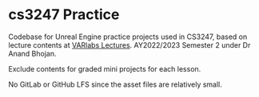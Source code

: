 # cs3247 Practice
Codebase for Unreal Engine practice projects used in CS3247, based on lecture contents at [VARlabs Lectures](https://varlabs.comp.nus.edu.sg/tutorial/index.html). AY2022/2023 Semester 2 under Dr Anand Bhojan.

Exclude contents for graded mini projects for each lesson.

No GitLab or GitHub LFS since the asset files are relatively small.